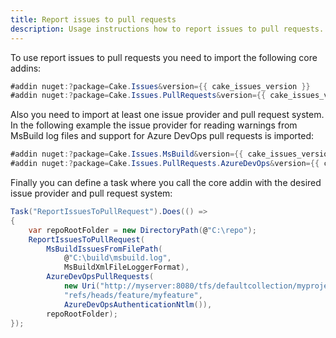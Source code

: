```yaml
---
title: Report issues to pull requests
description: Usage instructions how to report issues to pull requests.
---
```


To use report issues to pull requests you need to import the following core addins:

```csharp
#addin nuget:?package=Cake.Issues&version={{ cake_issues_version }}
#addin nuget:?package=Cake.Issues.PullRequests&version={{ cake_issues_version }}
```

Also you need to import at least one issue provider and pull request system.
In the following example the issue provider for reading warnings from MsBuild log files
and support for Azure DevOps pull requests is imported:

```csharp
#addin nuget:?package=Cake.Issues.MsBuild&version={{ cake_issues_version }}
#addin nuget:?package=Cake.Issues.PullRequests.AzureDevOps&version={{ cake_issues_version }}
```

Finally you can define a task where you call the core addin with the desired issue provider and pull request system:

```csharp
Task("ReportIssuesToPullRequest").Does(() =>
{
    var repoRootFolder = new DirectoryPath(@"C:\repo");
    ReportIssuesToPullRequest(
        MsBuildIssuesFromFilePath(
            @"C:\build\msbuild.log",
            MsBuildXmlFileLoggerFormat),
        AzureDevOpsPullRequests(
            new Uri("http://myserver:8080/tfs/defaultcollection/myproject/_git/myrepository"),
            "refs/heads/feature/myfeature",
            AzureDevOpsAuthenticationNtlm()),
        repoRootFolder);
});
```
